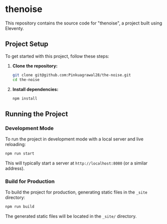 # thenoise

This repository contains the source code for "thenoise", a project built using Eleventy.

## Project Setup

To get started with this project, follow these steps:

1.  **Clone the repository:**
    ```bash
    git clone git@github.com:Pinkuagrawal28/the-noise.git
    cd the-noise
    ```

2.  **Install dependencies:**
    ```bash
    npm install
    ```

## Running the Project

### Development Mode

To run the project in development mode with a local server and live reloading:

```bash
npm run start
```

This will typically start a server at `http://localhost:8080` (or a similar address).

### Build for Production

To build the project for production, generating static files in the `_site` directory:

```bash
npm run build
```

The generated static files will be located in the `_site/` directory.